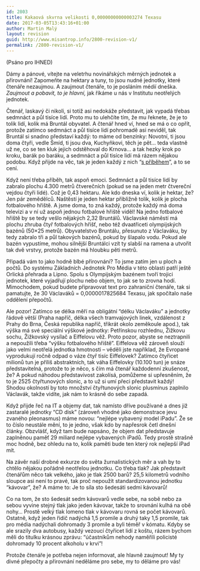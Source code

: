 ```yaml
---
id: 2803
title: Kakaová skvrna velikosti 0,00000000000003274 Texasu
date: 2017-03-05T13:43:16+01:00
author: Martin Malý
layout: revision
guid: http://www.misantrop.info/2800-revision-v1/
permalink: /2800-revision-v1/
---
```

<span style="font-weight: 400;">(Psáno pro IHNED)</span>

<span style="font-weight: 400;">Dámy a pánové, vítejte na veletrhu novinářských měrných jednotek a přirovnání! Zapomeňte na hektary a tuny, to jsou nudné jednotky, které čtenáře nezaujmou. A zaujmout čtenáře, to je posláním médií dneška. <em>Zaujmout a pobavit, to je hlavní,</em> jak říkáme u nás v Institutu neotřelých jednotek.</span>

<span style="font-weight: 400;">Čtenář, laskavý či nikoli, si totiž asi nedokáže představit, jak vypadá třebas sedmnáct a půl tisíce lidí. Proto mu to ulehčíte tím, že mu řeknete, že je to tolik lidí, kolik má Bruntál obyvatel. A čtenář hned ví, hned se má o co opřít, protože zatímco sedmnáct a půl tisíce lidí pohromadě asi neviděl, tak Bruntál si snadno představí každý: to máme od benzínky: Novotní, ti jsou doma čtyři, vedle Šmíd, ti jsou dva, Kuchyňkovi, těch je pět… teda vlastně už ne, co se ten kluk jejich odstěhoval do Krnova… a tak hezky krok po kroku, barák po baráku, a sedmnáct a půl tisíce lidí má rázem nějakou podobu. Když přijde na věc, tak je jeden každý z nich “<a href="http://www.misantrop.info/pribeh-o-pribehu/">s příběhem</a>”, a to se cení.</span>

<span style="font-weight: 400;">Když není třeba příběh, tak aspoň emoci. Sedmnáct a půl tisíce lidí by zabralo plochu 4.300 metrů čtverečních (pokud se na jeden metr čtvereční vejdou čtyři lidé). Což je 0,43 hektaru. Ale kdo dneska ví, kolik je hektar, že? Jen pár zemědělců. Naštěstí je jeden hektar přibližně tolik, kolik je plocha fotbalového hřiště. A jsme doma, to zná každý, protože každý má doma televizi a v ní už aspoň jednou fotbalové hřiště viděl! Na jedno fotbalové hřiště by se tedy vešlo nějakých 2,32 Bruntálů. Václavské náměstí má plochu zhruba čtyř fotbalových hřišť, nebo též dvaatřiceti olympijských bazénů (50&#215;25 metrů). Obyvatelstvo Bruntálu, přesunuto z Václaváku, by tedy zabralo tři a půl takových bazénů, pokud by šlapalo vodu. Pokud ale bazén vypustíme, mohou silnější Bruntálci vzít ty slabší na ramena a utvořit tak dvě vrstvy, protože bazén má hloubku pěti metrů.</span>

<span style="font-weight: 400;">Připadá vám to jako hodně blbé přirovnání? To jsme zatím jen u ploch a počtů. Do systému Základních Jednotek Pro Média v této oblasti patří ještě Orlická přehrada a Lipno. Spolu s Olympijským bazénem tvoří trojici jednotek, které vyjadřují plochu nebo objem, to jak se to zrovna hodí. Mimochodem, pokud budete připravovat text pro zahraniční čtenáře, tak si pamatujte, že 30 Václaváků = 0,0000017825684 Texasu, jak spočítalo naše oddělení přepočtů.</span>

<span style="font-weight: 400;">Ale pozor! Zatímco se délka měří na obligátní “délku Václaváku” a jednotky řádově větší (Praha napříč, délka všech tramvajových linek, vzdálenost z Prahy do Brna, Česká republika napříč, třikrát okolo zeměkoule apod.), tak výška má své speciální výškové jednotky: Petřínskou rozhlednu, Žižkovu sochu, Žižkovský vysílač a Eiffelovu věž. Proto pozor, abyste se neztrapnili a nepoužili třeba “výšku fotbalového hřiště”. Eiffelova věž zároveň slouží jako velmi neotřelá jednotka hmotnosti &#8211; věděli jste například, že Evropané vyprodukují ročně odpad o váze čtyř tisíc Eiffelovek? Zatímco čtyřicet milionů tun je příliš abstraktních, tak váha Eiffelovky (10.100 tun) je snáze představitelná, protože to je něco, s čím má čtenář každodenní zkušenost, že? A pokud náhodou představivost zakolísá, pomůžeme si upřesněním, že to je 2525 čtyřtunových slonic, a to už si umí přeci představit každý! Shodou okolností by toto množství čtyřtunových slonic plusmínus zaplnilo Václavák, takže vidíte, jak nám to krásně do sebe zapadá.</span>

<span style="font-weight: 400;">Když přijde řeč na IT a objemy dat, tak namísto dříve používané a dnes již zastaralé jednotky “CD disk” (zároveň vhodné jako demonstrace jevu zvaného pleonasmus) máme novou: “nejlépe vybavený model iPadu”. Že se to číslo neustále mění, to je jedno, však kdo by napřesrok četl dnešní články. Obzvlášť, když tam bude napsáno, že objem dat představuje zaplněnou paměť 29 miliard nejlépe vybavených iPadů. Tedy prostě strašně moc hodně, bez ohledu na to, kolik paměti bude ten který rok nejlepší iPad mít.</span>

<span style="font-weight: 400;">Na závěr naší drobné exkurze do světa žurnalistických měr a vah by to chtělo nějakou pořádně neotřelou jednotku. Co třeba tlak? Jak představit čtenářům něco tak velkého, jako je tlak 2500 barů? 25,5 kilometrů vodního sloupce asi není to pravé, tak proč nepoužít standardizovanou jednotku “kávovar”, že? A máme to: Je to síla sto šedesáti sedmi kávovarů!</span>

<span style="font-weight: 400;">Co na tom, že sto šedesát sedm kávovarů vedle sebe, na sobě nebo za sebou vyvine stejný tlak jako jeden kávovar, takže to srovnání kulhá na obě nohy… Prostě velký tlak lomeno tlak v kávovaru rovná se počet kávovarů. Ostatně, když jeden řidič nadýchá 1,5 promile a druhý taky 1,5 promile, tak pro média nadýchali dohromady 3 promile a byli téměř v kómatu. Kdyby se ale srazily dva autobusy, každý vezoucí čtyřicet lidí z koštu, rázem bychom měli do titulku krásnou zprávu: “účastníkům nehody naměřili policisté dohromady 10 procent alkoholu v krvi”! </span>

<span style="font-weight: 400;">Protože čtenáře je potřeba nejen informovat, ale hlavně zaujmout! My ty divné přepočty a přirovnání neděláme pro sebe, my to děláme pro vás!</span>